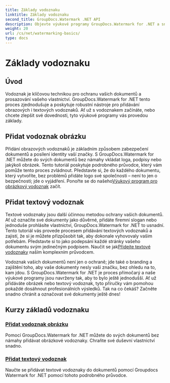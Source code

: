 ```yaml
---
title: Základy vodoznaku
linktitle: Základy vodoznaku
second_title: GroupDocs.Watermark .NET API
description: Objevte výukové programy GroupDocs.Watermark for .NET a snadno přidejte obrázkové a textové vodoznaky. Chraňte své dokumenty pomocí těchto snadno srozumitelných průvodců.
weight: 20
url: /cs/net/watermarking-basics/
type: docs
---
```

# Základy vodoznaku

## Úvod
Vodoznak je klíčovou technikou pro ochranu vašich dokumentů a prosazování vašeho vlastnictví. GroupDocs.Watermark for .NET tento proces zjednodušuje a poskytuje robustní nástroje pro přidávání obrazových i textových vodoznaků. Ať už s vodoznakem začínáte, nebo chcete zlepšit své dovednosti, tyto výukové programy vás provedou základy.

## Přidat vodoznak obrázku

Přidání obrazových vodoznaků je základním způsobem zabezpečení dokumentů a posílení identity vaší značky. S GroupDocs.Watermark for .NET můžete do svých dokumentů bez námahy vkládat loga, podpisy nebo jakýkoli obrázek. Tento tutoriál poskytuje podrobného průvodce, který vám pomůže tento proces zvládnout. Představte si, že do každého dokumentu, který vytvoříte, bez problémů přidáte logo své společnosti – není to jen o bezpečnosti; jde o vyjádření. Ponořte se do našeho[Výukový program pro obrázkový vodoznak](./add-image-watermark/) začít.

## Přidat textový vodoznak

 Textové vodoznaky jsou další účinnou metodou ochrany vašich dokumentů. Ať už označíte své dokumenty jako důvěrné, přidáte firemní slogan nebo jednoduše prohlásíte vlastnictví, GroupDocs.Watermark for .NET to usnadní. Tento tutoriál vás provede procesem přidávání textových vodoznaků a zajistí, že si je můžete přizpůsobit tak, aby dokonale vyhovovaly vašim potřebám. Představte si to jako podepsání každé stránky vašeho dokumentu svým jedinečným podpisem. Naučit se jak[Přidejte textové vodoznaky](./add-text-watermark/) naším komplexním průvodcem.

Vodoznak vašich dokumentů není jen o ochraně; jde také o branding a zajištění toho, aby vaše dokumenty nesly vaši značku, bez ohledu na to, kam jdou. S GroupDocs.Watermark for .NET je proces přímočarý a naše výukové programy jsou navrženy tak, aby to bylo ještě jednodušší. Ať už přidáváte obrázek nebo textový vodoznak, tyto příručky vám pomohou pokaždé dosáhnout profesionálních výsledků. Tak na co čekáš? Začněte snadno chránit a označovat své dokumenty ještě dnes!

## Kurzy základů vodoznaku
### [Přidat vodoznak obrázku](./add-image-watermark/)
Pomocí GroupDocs.Watermark for .NET můžete do svých dokumentů bez námahy přidávat obrázkové vodoznaky. Chraňte své duševní vlastnictví snadno.
### [Přidat textový vodoznak](./add-text-watermark/)
Naučte se přidávat textové vodoznaky do dokumentů pomocí Groupdocs Watermark for .NET pomocí tohoto podrobného průvodce.